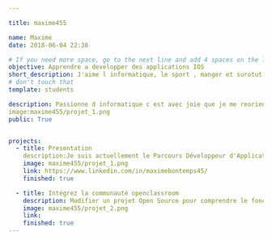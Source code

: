 ```yaml
---

title: maxime455

name: Maxime
date: 2018-06-04 22:38

# If you need more space, go to the next line and add 4 spaces on the left, as in 'description'.
objective: Apprendre a developper des applications IOS
short_description: J'aime l informatique, le sport , manger et surotut dormir !!!
# don't touch that
template: students

description: Passionne d informatique c est avec joie que je me reoriente dans le developpemnt d application IOS avec Openclassroom
image:maxime455/projet_1.png
public: True


projects:
  - title: Presentation
    description:Je suis actuellement le Parcours Développeur d'Application IOS
    image: maxime455/projet_1.png
    link: https://www.linkedin.com/in/maximebontemps45/
    finished: true

  - title: Intégrez la communauté openclassroom
    description: Modifier un projet Open Source pour comprendre le fonctionnement de Git, de Github et des pull requests.
    image: maxime455/projet_2.png
    link:
    finished: true
---
```


